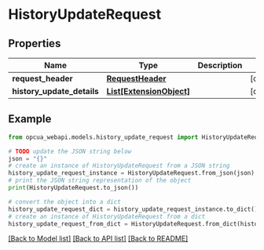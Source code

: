 # HistoryUpdateRequest


## Properties

Name | Type | Description | Notes
------------ | ------------- | ------------- | -------------
**request_header** | [**RequestHeader**](RequestHeader.md) |  | [optional] 
**history_update_details** | [**List[ExtensionObject]**](ExtensionObject.md) |  | [optional] 

## Example

```python
from opcua_webapi.models.history_update_request import HistoryUpdateRequest

# TODO update the JSON string below
json = "{}"
# create an instance of HistoryUpdateRequest from a JSON string
history_update_request_instance = HistoryUpdateRequest.from_json(json)
# print the JSON string representation of the object
print(HistoryUpdateRequest.to_json())

# convert the object into a dict
history_update_request_dict = history_update_request_instance.to_dict()
# create an instance of HistoryUpdateRequest from a dict
history_update_request_from_dict = HistoryUpdateRequest.from_dict(history_update_request_dict)
```
[[Back to Model list]](../README.md#documentation-for-models) [[Back to API list]](../README.md#documentation-for-api-endpoints) [[Back to README]](../README.md)


